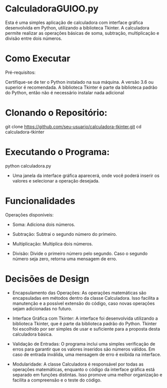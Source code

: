 #  CalculadoraGUIOO.py

 Esta é uma simples aplicação de calculadora com interface gráfica desenvolvida em Python, utilizando a biblioteca Tkinter. A calculadora permite realizar as operações básicas de soma, subtração, multiplicação e divisão entre dois números.

 # Como Executar
Pré-requisitos:

Certifique-se de ter o Python instalado na sua máquina. A versão 3.6 ou superior é recomendada.
A biblioteca Tkinter é parte da biblioteca padrão do Python, então não é necessário instalar nada adicional

# Clonando o Repositório:

git clone https://github.com/seu-usuario/calculadora-tkinter.git
cd calculadora-tkinter

# Executando o Programa:

python calculadora.py

* Uma janela da interface gráfica aparecerá, onde você poderá inserir os valores e selecionar a operação desejada.

# Funcionalidades
Operações disponíveis:

* Soma: Adiciona dois números.

* Subtração: Subtrai o segundo número do primeiro.

* Multiplicação: Multiplica dois números.

* Divisão: Divide o primeiro número pelo segundo. Caso o segundo número seja zero, retorna uma mensagem de erro.

# Decisões de Design

* Encapsulamento das Operações:  As operações matemáticas são encapsuladas em métodos dentro da classe Calculadora. Isso facilita a manutenção e a possível extensão do código, caso novas operações sejam adicionadas no futuro.


* Interface Gráfica com Tkinter:  A interface foi desenvolvida utilizando a biblioteca Tkinter, que é parte da biblioteca padrão do Python. Tkinter foi escolhido por ser simples de usar e suficiente para a proposta desta calculadora básica.


* Validação de Entradas:  O programa inclui uma simples verificação de erros para garantir que os valores inseridos são números válidos. Em caso de entrada inválida, uma mensagem de erro é exibida na interface.


* Modularidade:  A classe Calculadora é responsável por todas as operações matemáticas, enquanto o código da interface gráfica está separado em funções distintas. Isso promove uma melhor organização e facilita a compreensão e o teste do código.

